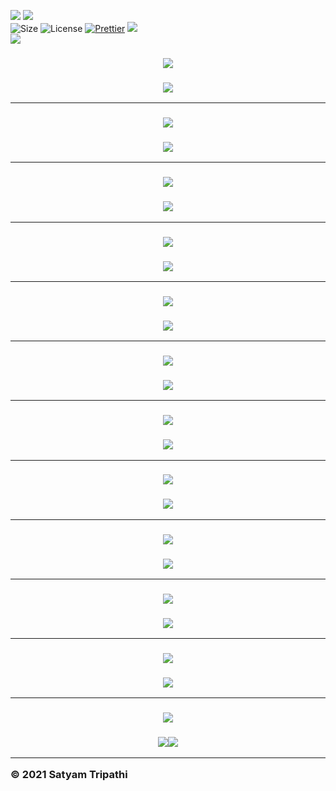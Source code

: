 ![](http://ForTheBadge.com/images/badges/made-with-c.svg)
![](https://forthebadge.com/images/badges/built-by-developers.svg)</br>
![Size](https://img.shields.io/github/repo-size/Iamtripathisatyam/C_Programming_Mini_Projects?color=red&label=Repo%20Size%20)
![License](https://img.shields.io/badge/License-MIT-red.svg)
[![Prettier](https://img.shields.io/badge/Code%20Style-Prettier-red.svg)](https://github.com/prettier/prettier)
![](https://img.shields.io/tokei/lines/github/Iamtripathisatyam/C_Programming_Mini_Projects?color=red&label=Lines%20of%20Code)</br>
![](https://profile-counter.glitch.me/{C_Programming_Mini_Projects}/count.svg)

<h3 align="center"><a href="https://github.com/Iamtripathisatyam/C_Programming_Mini_Projects/blob/main/Mini%20Projects/Library%20Management%20System/Library_Management_System.c"><img src="https://img.shields.io/badge/-LIBRARY MANAGEMENT SYSTEM-black?logo=c&logoColor=yellow&style=flat-square"></a><h3/>

<p align="center">
<a href="https://github.com/Iamtripathisatyam/C_Programming_Mini_Projects/blob/main/Mini%20Projects/Library%20Management%20System/Library_Management_System.c"><img src="https://cutt.ly/ablkZA6" /></a>
</p>

___________________________

<h3 align="center"><a href="https://github.com/Iamtripathisatyam/C_Programming_Mini_Projects/blob/main/Mini%20Projects/ATM/ATM_System.c"><img src="https://img.shields.io/badge/-ATM MACHINE-black?logo=c&logoColor=yellow&style=flat-square"></a><h3/>

<p align="center">
<a href="https://github.com/Iamtripathisatyam/C_Programming_Mini_Projects/blob/main/Mini%20Projects/ATM/ATM_System.c"><img src="https://cutt.ly/6blkDZF" /></a>
</p>

___________________________

<h3 align="center"><a href="https://github.com/Iamtripathisatyam/C_Programming_Mini_Projects/blob/main/Mini%20Projects/Calendar/Calendar.c"><img src="https://img.shields.io/badge/-YEAR CALENDAR-black?logo=c&logoColor=yellow&style=flat-square"></a><h3/>

<p align="center">
<a href="https://github.com/Iamtripathisatyam/C_Programming_Mini_Projects/blob/main/Mini%20Projects/Calendar/Calendar.c"><img src="https://cutt.ly/RblkHOt" /></a>
</p>

___________________________

<h3 align="center"><a href="https://github.com/Iamtripathisatyam/C_Programming_Mini_Projects/blob/main/Mini%20Projects/Digital%20Clock/Digital_Clock.c"><img src="https://img.shields.io/badge/-DIGITAL CLOCK-black?logo=c&logoColor=yellow&style=flat-square"></a><h3/>

<p align="center">
<a href="https://github.com/Iamtripathisatyam/C_Programming_Mini_Projects/blob/main/Mini%20Projects/Digital%20Clock/Digital_Clock.c"><img src="https://cutt.ly/xblkKOD" /></a>
</p>

___________________________

<h3 align="center"><a href="https://github.com/Iamtripathisatyam/C_Programming_Mini_Projects/blob/main/Mini%20Projects/KBC%20Quiz%20bot/KBC_Quiz_Bot.c"><img src="https://img.shields.io/badge/-KBC QUIZ BOT-black?logo=c&logoColor=yellow&style=flat-square"></a><h3/>

<p align="center">
<a href="https://github.com/Iamtripathisatyam/C_Programming_Mini_Projects/blob/main/Mini%20Projects/KBC%20Quiz%20bot/KBC_Quiz_Bot.c"><img src="https://cutt.ly/SblkLnw" /></a>
</p>

___________________________


<h3 align="center"><a href="https://github.com/Iamtripathisatyam/C_Programming_Mini_Projects/blob/main/Mini%20Projects/Bank/Bank_Management_System.c"><img src="https://img.shields.io/badge/-BANK MANAGEMENT SYSTEM-black?logo=c&logoColor=yellow&style=flat-square"></a><h3/>

<p align="center">
<a href="https://github.com/Iamtripathisatyam/C_Programming_Mini_Projects/blob/main/Mini%20Projects/Bank/Bank_Management_System.c"><img src="https://cutt.ly/RblkF7N" /></a>
</p>

___________________________

<h3 align="center"><a href="https://github.com/Iamtripathisatyam/C_Programming_Mini_Projects/blob/main/Mini%20Projects/MS%20%20Word/MS_Word.c"><img src="https://img.shields.io/badge/-FONT CASE-black?logo=c&logoColor=yellow&style=flat-square"></a><h3/>

<p align="center">
<a href="https://github.com/Iamtripathisatyam/C_Programming_Mini_Projects/blob/main/Mini%20Projects/MS%20%20Word/MS_Word.c"><img src="https://cutt.ly/hblkXGk" /></a>
</p>

___________________________

<h3 align="center"><a href="https://github.com/Iamtripathisatyam/C_Programming_Mini_Projects/blob/main/Mini%20Projects/Media%20Player/Media_Player.c"><img src="https://img.shields.io/badge/-MEDIA PLAYER-black?logo=c&logoColor=yellow&style=flat-square"></a><h3/>

<p align="center">
<a href="https://github.com/Iamtripathisatyam/C_Programming_Mini_Projects/blob/main/Mini%20Projects/Media%20Player/Media_Player.c"><img src="https://cutt.ly/CblkC5R" /></a>
</p>

___________________________

<h3 align="center"><a href="https://github.com/Iamtripathisatyam/C_Programming_Mini_Projects/blob/main/Mini%20Projects/Password%20Generator/Password_Generator.c"><img src="https://img.shields.io/badge/-PASSWORD GENERATOR-black?logo=c&logoColor=yellow&style=flat-square"></a><h3/>

<p align="center">
<a href="https://github.com/Iamtripathisatyam/C_Programming_Mini_Projects/blob/main/Mini%20Projects/Password%20Generator/Password_Generator.c"><img src="https://cutt.ly/fblkV38" /></a>
</p>

___________________________

<h3 align="center"><a href="https://github.com/Iamtripathisatyam/C_Programming_Mini_Projects/blob/main/Mini%20Projects/Smart%20Age%20Calculator/Smart_Age_Calculator.c"><img src="https://img.shields.io/badge/-SMART AGE CALCULATOR-black?logo=c&logoColor=yellow&style=flat-square"></a><h3/>

<p align="center">
<a href="https://github.com/Iamtripathisatyam/C_Programming_Mini_Projects/blob/main/Mini%20Projects/Smart%20Age%20Calculator/Smart_Age_Calculator.c"><img src="https://cutt.ly/5blkB5Y" /></a>
</p>

___________________________

<h3 align="center"><a href="https://github.com/Iamtripathisatyam/C_Programming_Mini_Projects/blob/main/Mini%20Projects/Text%20to%20Binary%20Converter/Text_To_Binary_Converter.c"><img src="https://img.shields.io/badge/-TEXT TO BINARY CONVERTER-black?logo=c&logoColor=yellow&style=flat-square"></a><h3/>

<p align="center">
<a href="https://github.com/Iamtripathisatyam/C_Programming_Mini_Projects/blob/main/Mini%20Projects/Text%20to%20Binary%20Converter/Text_To_Binary_Converter.c"><img src="https://cutt.ly/XblkMv0" /></a>
</p>

___________________________

<h3 align="center"><a href="https://github.com/Iamtripathisatyam/C_Programming_Mini_Projects/blob/main/Mini%20Projects/Tic%20Tac%20Toe/Tic_Tac_Toe.c"><img src="https://img.shields.io/badge/-TIC TAC TOE-black?logo=c&logoColor=yellow&style=flat-square"></a><h3/>

<p align="center">
<a href="https://github.com/Iamtripathisatyam/C_Programming_Mini_Projects/blob/main/Mini%20Projects/Tic%20Tac%20Toe/Tic_Tac_Toe.c"><img src="https://cutt.ly/Hblk2yb" /><img src="https://cutt.ly/Xblk9vT" /></a>
</p>

___________________________________

<p>&copy; 2021 Satyam Tripathi</p>
